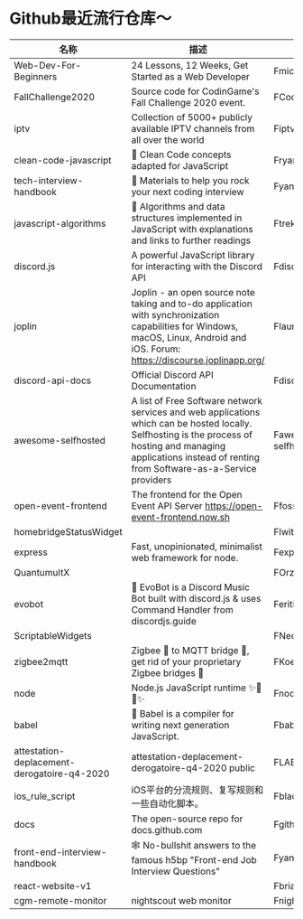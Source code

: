 # Github最近流行仓库～

| 名称  | 描述  | 作者  | star量 | 地址  |
| --- | --- | --- | ----- | --- |
| Web-Dev-For-Beginners | 24 Lessons, 12 Weeks, Get Started as a Web Developer | Fmicrosoft | 2,384 | https://github.com/microsoft/Web-Dev-For-Beginners
FallChallenge2020 | Source code for CodinGame's Fall Challenge 2020 event. | FCodinGame | 92 | https://github.com/CodinGame/FallChallenge2020
iptv | Collection of 5000+ publicly available IPTV channels from all over the world | Fiptv-org | 20,949 | https://github.com/iptv-org/iptv
clean-code-javascript | 🛁 Clean Code concepts adapted for JavaScript | Fryanmcdermott | 41,038 | https://github.com/ryanmcdermott/clean-code-javascript
tech-interview-handbook | 💯 Materials to help you rock your next coding interview | Fyangshun | 46,598 | https://github.com/yangshun/tech-interview-handbook
javascript-algorithms | 📝 Algorithms and data structures implemented in JavaScript with explanations and links to further readings | Ftrekhleb | 84,994 | https://github.com/trekhleb/javascript-algorithms
discord.js | A powerful JavaScript library for interacting with the Discord API | Fdiscordjs | 8,103 | https://github.com/discordjs/discord.js
joplin | Joplin - an open source note taking and to-do application with synchronization capabilities for Windows, macOS, Linux, Android and iOS. Forum: https://discourse.joplinapp.org/ | Flaurent22 | 18,847 | https://github.com/laurent22/joplin
discord-api-docs | Official Discord API Documentation | Fdiscord | 2,323 | https://github.com/discord/discord-api-docs
awesome-selfhosted | A list of Free Software network services and web applications which can be hosted locally. Selfhosting is the process of hosting and managing applications instead of renting from Software-as-a-Service providers | Fawesome-selfhosted | 50,106 | https://github.com/awesome-selfhosted/awesome-selfhosted
open-event-frontend | The frontend for the Open Event API Server https://open-event-frontend.now.sh | Ffossasia | 1,643 | https://github.com/fossasia/open-event-frontend
homebridgeStatusWidget |  | Flwitzani | 57 | https://github.com/lwitzani/homebridgeStatusWidget
express | Fast, unopinionated, minimalist web framework for node. | Fexpressjs | 50,843 | https://github.com/expressjs/express
QuantumultX |  | FOrz-3 | 260 | https://github.com/Orz-3/QuantumultX
evobot | 🤖 EvoBot is a Discord Music Bot built with discord.js & uses Command Handler from discordjs.guide | Feritislami | 227 | https://github.com/eritislami/evobot
ScriptableWidgets |  | FNecriso | 11 | https://github.com/Necriso/ScriptableWidgets
zigbee2mqtt | Zigbee 🐝 to MQTT bridge 🌉, get rid of your proprietary Zigbee bridges 🔨 | FKoenkk | 4,871 | https://github.com/Koenkk/zigbee2mqtt
node | Node.js JavaScript runtime ✨🐢🚀✨ | Fnodejs | 74,812 | https://github.com/nodejs/node
babel | 🐠 Babel is a compiler for writing next generation JavaScript. | Fbabel | 37,795 | https://github.com/babel/babel
attestation-deplacement-derogatoire-q4-2020 | attestation-deplacement-derogatoire-q4-2020 public | FLAB-MI | 337 | https://github.com/LAB-MI/attestation-deplacement-derogatoire-q4-2020
ios_rule_script | iOS平台的分流规则、复写规则和一些自动化脚本。 | Fblackmatrix7 | 575 | https://github.com/blackmatrix7/ios_rule_script
docs | The open-source repo for docs.github.com | Fgithub | 1,550 | https://github.com/github/docs
front-end-interview-handbook | 🕸 No-bullshit answers to the famous h5bp "Front-end Job Interview Questions" | Fyangshun | 26,519 | https://github.com/yangshun/front-end-interview-handbook
react-website-v1 |  | Fbriancodex | 80 | https://github.com/briancodex/react-website-v1
cgm-remote-monitor | nightscout web monitor | Fnightscout | 1,334 | https://github.com/nightscout/cgm-remote-monitor |
